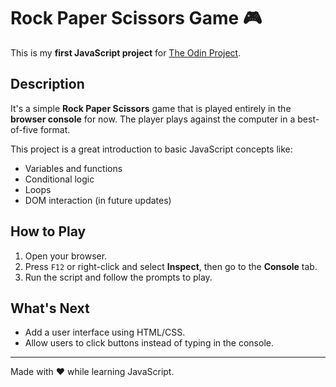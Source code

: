 # Rock Paper Scissors Game 🎮

This is my **first JavaScript project** for [The Odin Project](https://www.theodinproject.com/).

## Description

It's a simple **Rock Paper Scissors** game that is played entirely in the **browser console** for now. The player plays against the computer in a best-of-five format.

This project is a great introduction to basic JavaScript concepts like:

- Variables and functions
- Conditional logic
- Loops
- DOM interaction (in future updates)

## How to Play

1. Open your browser.
2. Press `F12` or right-click and select **Inspect**, then go to the **Console** tab.
3. Run the script and follow the prompts to play.

## What's Next

- Add a user interface using HTML/CSS.
- Allow users to click buttons instead of typing in the console.

---

Made with ❤️ while learning JavaScript.
